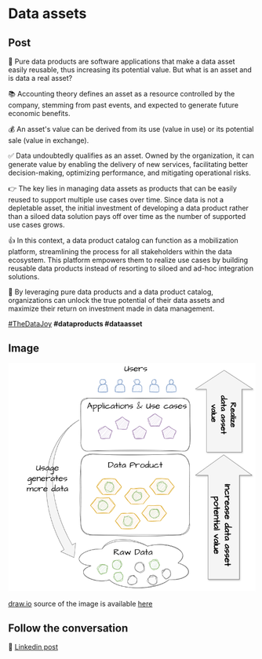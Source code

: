 # Data assets

## Post

🤔 Pure data products are software applications that make a data asset easily reusable, thus increasing its potential value. But what is an asset and is data a real asset?

📚 Accounting theory defines an asset as a resource controlled by the company, stemming from past events, and expected to generate future economic benefits.

💰 An asset's value can be derived from its use (value in use) or its potential sale (value in exchange).

✅ Data undoubtedly qualifies as an asset. Owned by the organization, it can generate value by enabling the delivery of new services, facilitating better decision-making, optimizing performance, and mitigating operational risks.

👉 The key lies in managing data assets as products that can be easily reused to support multiple use cases over time. Since data is not a depletable asset, the initial investment of developing a data product rather than a siloed data solution pays off over time as the number of supported use cases grows. 

👍 In this context, a data product catalog can function as a mobilization platform, streamlining the process for all stakeholders within the data ecosystem. This platform empowers them to realize use cases by building reusable data products instead of resorting to siloed and ad-hoc integration solutions.

💫 By leveraging pure data products and a data product catalog, organizations can unlock the true potential of their data assets and maximize their return on investment made in data management.

[#TheDataJoy](https://www.linkedin.com/feed/hashtag/?keywords=thedatajoy) **#dataproducts #dataasset**

## Image

![2024-P029-data-asset.png](/images/2024/2024-P029-data-asset.png)

[draw.io](https://app.diagrams.net/) source of the image is available [here](/images/2024/2024.drawio) 

## Follow the conversation

🔵 [Linkedin post](https://www.linkedin.com/posts/andreagioia_thedatajoy-dataproducts-dataasset-activity-7192170869060755456-T9C7)
